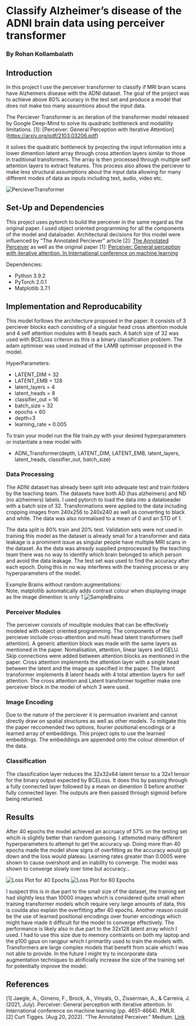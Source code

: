 # Classify Alzheimer’s disease of the ADNI brain data using perceiver transformer
### By Rohan Kollambalath

## Introduction

In this project I use the perceiver transformer to classify if MRI brain scans have Alzheimers disease with the ADNI dataset. The goal of the project was to achieve above 80% accuracy in the test set and produce a model that does not make too many assumtions about the input data.

The Perciever Transformer is an iteration of the transformer model released by Google Deep-Mind to solve its quadratic bottleneck and modalility limitations. [1]: [Perceiver: General Perception with Iterative Attention] (https://arxiv.org/pdf/2103.03206.pdf)

it solves the quadratic bottleneck by projecting the input information into a lower dimention latent array through cross attention layers similar to those in traditional transformers. The array is then processed through multiple self attention layers to extract features. This process also allows the perciever to make less structural assumptions about the input data allowing for many different modes of data as inputs including text, audio, video etc. 

![PercieverTransformer](../plots/perciever_transformer.jpg)


## Set-Up and Dependencies
This project uses pytorch to build the perceiver in the same regard as the original paper. I used object oriented programming for all the components of the model and dataloader. 
Architectural decisions for this model were influenced by "The Annotated Perciever" article [2]: [The Annotated Perceiver](https://medium.com/@curttigges/the-annotated-perceiver-74752113eefb) as well as the original paper [1]: [Perceiver: General perception with iterative attention. In International conference on machine learning](https://arxiv.org/abs/2103.03206)

Dependencies:
 - Python 3.9.2
 - PyTorch 2.0.1
 - Matplotlib 3.7.1

## Implementation and Reproducability
This model forllows the architecture proposed in the paper. It consists of 3 perciever blocks each consisting of a singular head cross attention module and 4 self attention modules with 8 heads each. A batch size of 32 was used with BCELoss criteron as this is a binary classification problem. The adam optimiser was used instead of the LAMB optimiser proposed in the model.


HyperParameters:
 -  LATENT_DIM = 32
 -  LATENT_EMB = 128
 -  latent_layers = 4
 -  latent_heads = 8
 -  classifier_out = 16
 -  batch_size = 32
 -  epochs = 60
 -  depth=3
 -  learning_rate = 0.005

To train your model run the file train.py with your desired hyperparameters or instantiate a new model with
 -  ADNI_Transformer(depth, LATENT_DIM, LATENT_EMB, latent_layers, latent_heads, classifier_out, batch_size)


### Data Processing
The ADNI dataset has already been split into adequate test and train folders by the teaching team. The datasets have both AD (has alzheimers) and ND (no alzheimers) labels. I used pytorch to load the data into a dataloeader with a batch size of 32. Transformations were applied to the data including cropping images from 240x256 to 240x240 as well as converting to black and white. The data was also normalised to a mean of 0 and an STD of 1.

The data split is 80% train and 20% test. Validation sets were not used in training this model as the dataset is already small for a transformer and data leakage is a prominent issue as singular people have multiple MRI scans in the dataset. As the data was already supplied preprocessed by the teaching team there was no way to identify which brain belonged to which person and avoid the data leakage. The test set was used to find the accuracy after each epoch. Doing this in no way interferes with the training process or any hyperparameters of the model.

Example Brains without random augmentations:  
Note, matplotlib automatically adds contrast colour when displaying image as the image dimention is only 1
![SampleBrains](../plots/sample_brains.png)

### Perceiver Modules
The perceiver consists of moultiple modules that can be effectively modeled with object oriented programming. The components of the perciever include cross-attention and multi head latent transformers (self attention). A generic attention block was made with the same layers as mentioned in the paper. Nomalisation, attention, linear layers and GELU. Skip connections were added between attention blocks as mentioned in the paper. Cross attention implements the attention layer with a single head between the latent and the image as specified in the paper. The latent transformer implements 8 latent heads with 4 total attention layers for self attention. The cross attention and Latent transformer together make one perceiver block in the model of which 3 were used.  

### Image Encoding
Due to the nature of the perciever it is permuation invarient and cannot directly draw on spatial structures as well as other models. To mitigate this the paper reccomended two options, fourier positional encodings or a learned array of embeddings. This project opts to use the learned embeddings. The embeddings are appended onto the colour dimention of the data.

### Classification
The classification layer reduces the 32x32x64 latent tensor to a 32x1 tensor for the binary output expected by BCELoss. It does this by passing through a fully connected layer followed by a mean on dimention 0 before another fully connected layer. The outputs are then passed through sigmoid before being returned. 

## Results
After 40 epochs the model achieved an accruacy of 57% on the testing set whcih is slightly better than random guessing. I attemoted many different hyperparameters to attempt to get the accuracy up. Doing more than 40 epochs made the model show signs of overfitting as the accuracy would go down and the loss would plateau. Learning rates greater than 0.0005 were shown to cause overshoot and an inability to converge. The model was shown to converge slowly over time but accuracy...

![Loss Plot for 40 Epochs](../plots/loss_plot_60_32x64.png) ![Loss Plot for 60 Epochs](../plots/loss_plot_60_32x64.png)

I suspect this is in due part to the small size of the dataset, the training set had slightly less than 10000 images which is considered quite small when training transformer models whcih require very large amounts of data, this is coulda also explain the overfitting after 40 epochs. Another reason could be the use of learned positional encodings over fourier encodings which might have made it difficult for the model to converge effectively. The performance is likely also in due part to the 32x128 latent array which I used. I had to use this size due to memory contraints on both my laptop and the p100 gpus on rangpur which I primarlity used to train the models with. Transformers are large complex models that benefit from scale which I was not able to provide. In the future I might try to incorporate data augmentation techniques to atrificially increase the size of the training set for potentially improve the model. 

## References
<a id="1">[1]</a>
Jaegle, A., Gimeno, F., Brock, A., Vinyals, O., Zisserman, A., & Carreira, J. (2021, July). Perceiver: General perception with iterative attention. In International conference on machine learning (pp. 4651-4664). PMLR.
</br>
<a id="2">[2]</a>
Curt Tigges. (Aug 20, 2022). "The Annotated Perceiver." Medium. [Link](https://medium.com/@curttigges/the-annotated-perceiver-74752113eefb)

